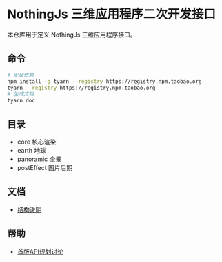 # NothingJs 三维应用程序二次开发接口

本仓库用于定义 NothingJs 三维应用程序接口。

## 命令

```bash
# 安装依赖
npm install -g tyarn --registry https://registry.npm.taobao.org
tyarn --registry https://registry.npm.taobao.org
# 生成文档
tyarn doc
```

## 目录

- core 核心渲染
- earth 地球
- panoramic 全景
- postEffect 图片后期

## 文档

- [结构说明](https://github.com/nothing-pro/NothingApi/blob/main/markdown/structures.md)

## 帮助

- [首版API规划讨论](https://github.com/nothing-pro/NothingApi/issues/1)
